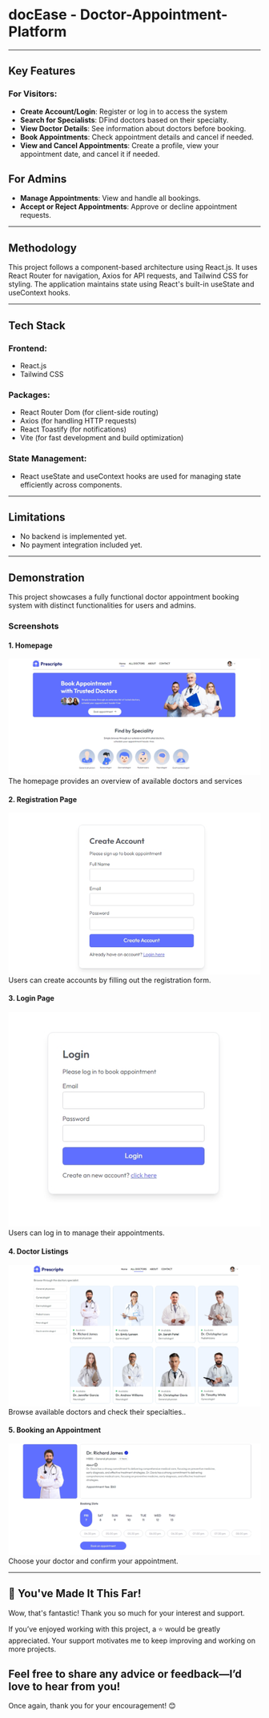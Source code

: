# **docEase** - Doctor-Appointment-Platform

---

## **Key Features**

### For Visitors:
- **Create Account/Login**: Register or log in to access the system
- **Search for Specialists**: DFind doctors based on their specialty.
- **View Doctor Details**: See information about doctors before booking.
- **Book Appointments**: Check appointment details and cancel if needed.
- **View and Cancel Appointments**: Create a profile, view your appointment date, and cancel it if needed.

## **For Admins**

- **Manage Appointments**: View and handle all bookings.
- **Accept or Reject Appointments**: Approve or decline appointment requests.


---
## **Methodology**
This project follows a component-based architecture using React.js. It uses React Router for navigation, Axios for API requests, and Tailwind CSS for styling. The application maintains state using React's built-in useState and useContext hooks.

---

## **Tech Stack**

### Frontend:
- React.js
- Tailwind CSS

### Packages:
- React Router Dom (for client-side routing)
- Axios (for handling HTTP requests)
- React Toastify (for notifications)
- Vite (for fast development and build optimization)

### State Management:
- React useState and useContext hooks are used for managing state efficiently across components.


---

## **Limitations**
- No backend is implemented yet.
- No payment integration included yet.

---

## **Demonstration**

This project showcases a fully functional doctor appointment booking system with distinct functionalities for users and admins.

### Screenshots

#### 1. Homepage
![Homepage](./public/images/home-page.jpeg)
The homepage provides an overview of available doctors and services

#### 2. Registration Page
![Registration Page](./public/images/create-account.jpeg)
Users can create accounts by filling out the registration form.
#### 3. Login Page
![Login Page](./public/images/login-page.jpeg)
Users can log in to manage their appointments.

#### 4. Doctor Listings
![All Doctors](./public/images/all-doctor.jpeg)
Browse available doctors and check their specialties..

#### 5.  Booking an Appointment
![Booking an Appointment](./public/images/doctor-details.jpeg)
Choose your doctor and confirm your appointment.

---

## 🌟 You've Made It This Far!

Wow, that's fantastic! Thank you so much for your interest and support.

If you’ve enjoyed working with this project, a ⭐️ would be greatly appreciated. Your support motivates me to keep improving and working on more projects.

Feel free to share any advice or feedback—I’d love to hear from you!
---

Once again, thank you for your encouragement! 😊